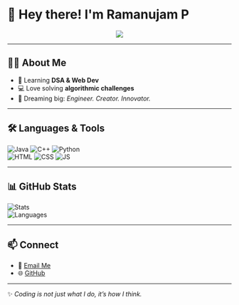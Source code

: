 # 👋 Hey there! I'm Ramanujam P  

<p align="center">
  <img src="https://readme-typing-svg.herokuapp.com?font=Fira+Code&size=22&pause=1000&color=FF6F61&center=true&vCenter=true&width=600&lines=🚀+Aspiring+Software+Developer;💡+Problem+Solver;🔥+Always+Learning;⚡+Code+%7C+Debug+%7C+Repeat" />
</p>

---

## 🧑‍💻 About Me
- 🌱 Learning **DSA & Web Dev**
- 💻 Love solving **algorithmic challenges**
- 🎯 Dreaming big: *Engineer. Creator. Innovator.*  

---

## 🛠 Languages & Tools  
![Java](https://img.shields.io/badge/Java-orange?logo=java&logoColor=white) 
![C++](https://img.shields.io/badge/C++-00599C?logo=cplusplus&logoColor=white) 
![Python](https://img.shields.io/badge/Python-blue?logo=python&logoColor=white)  
![HTML](https://img.shields.io/badge/HTML-E34F26?logo=html5&logoColor=white) 
![CSS](https://img.shields.io/badge/CSS-1572B6?logo=css3&logoColor=white) 
![JS](https://img.shields.io/badge/JavaScript-F7DF1E?logo=javascript&logoColor=black)  

---

## 📊 GitHub Stats
![Stats](https://github-readme-stats.vercel.app/api?username=Ramanujam-p&show_icons=true&theme=vision-friendly-dark)  
![Languages](https://github-readme-stats.vercel.app/api/top-langs/?username=Ramanujam-p&layout=compact&theme=vision-friendly-dark)  

---

## 📫 Connect  
- 📧 [Email Me](mailto:pramanujam68@gmail.com)  
- 🌐 [GitHub](https://github.com/Ramanujam-p)  

---
✨ *Coding is not just what I do, it’s how I think.*  

